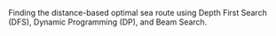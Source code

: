 Finding the distance-based optimal sea route using Depth First Search (DFS), Dynamic Programming (DP), and Beam Search.
